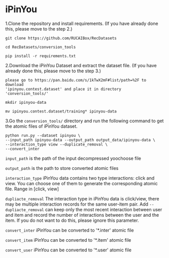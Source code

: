 # iPinYou

1.Clone the repository and install requirements. 
(If you have already done this, please move to the step 2.)

```
git clone https://github.com/RUCAIBox/RecDatasets

cd RecDatasets/conversion_tools

pip install -r requirements.txt
```

2.Download the iPinYou Dataset and extract the dataset file.
(If you have already done this, please move to the step 3.)

```
please go to https://pan.baidu.com/s/1kTwX2mF#list/path=%2F to download
'ipinyou.contest.dataset' and place it in directory 'conversion_tools/'

mkdir ipinyou-data

mv ipinyou.contest.dataset/training* ipinyou-data
```

3.Go the ``conversion_tools/`` directory 
and run the following command to get the atomic files of iPinYou dataset.

```
python run.py --dataset ipinyou \
--input_path ipinyou-data --output_path output_data/ipinyou-data \
--interaction_type view --duplicate_removal \
--convert_inter
```

`input_path` is the path of the input decompressed yoochoose file

`output_path` is the path to store converted atomic files

`interaction_type` iPinYou data contains two type interactions: click and view.
You can choose one of them to generate the corresponding atomic file. Range in [click, view]
 
 `dupliacte_removal` The interaction type in iPinYou data is click/view, 
 there may be multiple interaction records for the same user-item pair. Add `--dupliacte_removal` can 
 keep only the most recent interaction between user and item and 
 record the number of interactions between the user and the item. 
 If you do not want to do this, please ignore this parameter.
 
`convert_inter` iPinYou can be converted to '*.inter' atomic file
 
`convert_item` iPinYou can be converted to '*.item' atomic file
  
`convert_user` iPinYou can be converted to '*.user' atomic file
